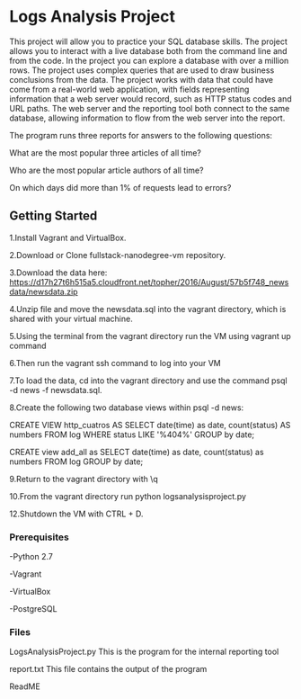 # Logs Analysis Project

This project will allow you to practice your SQL database skills. The project allows you to interact with a live database both from the command line and from the code. In the project you can explore a database with over a million rows. The project uses complex queries that are used to draw business conclusions from the data. The project works with data that could have come from a real-world web application, with fields representing information that a web server would record, such as HTTP status codes and URL paths. The web server and the reporting tool both connect to the same database, allowing information to flow from the web server into the report.

The program runs three reports for answers to the following questions:

What are the most popular three articles of all time?

Who are the most popular article authors of all time?

On which days did more than 1% of requests lead to errors?


## Getting Started

1.Install Vagrant and VirtualBox.

2.Download or Clone fullstack-nanodegree-vm repository.

3.Download the data here: https://d17h27t6h515a5.cloudfront.net/topher/2016/August/57b5f748_newsdata/newsdata.zip

4.Unzip file and move the newsdata.sql into the vagrant directory, which is shared with your virtual machine.

5.Using the terminal from the vagrant directory run the VM using vagrant up command

6.Then run the vagrant ssh command to log into your VM

7.To load the data, cd into the vagrant directory and use the command psql -d news -f newsdata.sql.

8.Create the following two database views within psql -d news:

CREATE VIEW http_cuatros AS SELECT date(time) as date, count(status) AS numbers FROM log WHERE status LIKE '%404%' GROUP by date;

CREATE view add_all as SELECT date(time) as date, count(status) as numbers FROM log GROUP by date;

9.Return to the vagrant directory with \q 

10.From the vagrant directory run python logsanalysisproject.py

12.Shutdown the VM with CTRL + D.

### Prerequisites

-Python 2.7

-Vagrant

-VirtualBox

-PostgreSQL

### Files

LogsAnalysisProject.py This is the program for the internal reporting tool

report.txt This file contains the output of the program

ReadME
